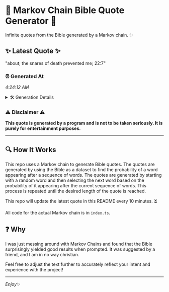 # 📖 Markov Chain Bible Quote Generator 📖

Infinite quotes from the Bible generated by a Markov chain. ✨

## ✨ Latest Quote ✨
"about; the snares of death prevented me; 22:7"

### ⏰ Generated At
*4:24:12 AM*

<details>
    <summary>🛠️ Generation Details</summary>
    <p>
        <strong>🌱 Seed:</strong> about;<br>
        <strong>🔄 Iterations:</strong> 7<br>
        <strong>📜 Context History:</strong><br>[ about; ]: the<br>[ about;, the ]: snares<br>[ about;, the, snares ]: of<br>[ about;, the, snares, of ]: death<br>[ about;, the, snares, of, death ]: prevented<br>[ about;, the, snares, of, death, prevented ]: me;<br>[ the, snares, of, death, prevented, me; ]: 22:7<br>
    </p>
</details>

### ⚠️ Disclaimer ⚠️
**This quote is generated by a program and is not to be taken seriously. It is purely for entertainment purposes.**

---

## 🔍 How It Works

This repo uses a Markov chain to generate Bible quotes. The quotes are generated by using the Bible as a dataset to find the probability of a word appearing after a sequence of words. The quotes are generated by starting with a random word and then selecting the next word based on the probability of it appearing after the current sequence of words. This process is repeated until the desired length of the quote is reached.

This repo will update the latest quote in this README every 10 minutes. ⏳

All code for the actual Markov chain is in `index.ts`.

## ❓ Why

I was just messing around with Markov Chains and found that the Bible surprisingly yielded good results when prompted. 
It was suggested by a friend, and I am in no way christian.

Feel free to adjust the text further to accurately reflect your intent and experience with the project!

---

*Enjoy*✨
